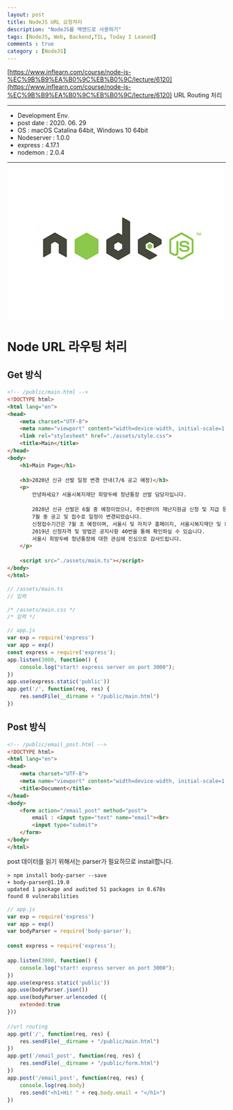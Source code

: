 ```yaml
---
layout: post
title: NodeJS URL 요청처리
description: "NodeJS를 백앤드로 사용하기"
tags: [NodeJS, Web, Backend,TIL, Today I Leaned]
comments : true
category : [NodeJS]
---
```



[https://www.inflearn.com/course/node-js-%EC%9B%B9%EA%B0%9C%EB%B0%9C/lecture/6120](https://www.inflearn.com/course/node-js-%EC%9B%B9%EA%B0%9C%EB%B0%9C/lecture/6120)
URL Routing 처리

<p></p>
<p></p>
<p></p>
<p></p>
<p></p>

---
* Development Env.
* post date : 2020. 06. 29
* OS : macOS Catalina 64bit, Windows 10 64bit
* Nodeserver : 1.0.0
* express : 4.17.1
* nodemon : 2.0.4
---

![nodejs_logo](/post/images/nodejs_logo.jpg)
# Node URL 라우팅 처리

## Get 방식

```html
<!-- /public/main.html -->
<!DOCTYPE html>
<html lang="en">
<head>
    <meta charset="UTF-8">
    <meta name="viewport" content="width=device-width, initial-scale=1.0">
    <link rel="stylesheet" href="./assets/style.css">
    <title>Main</title>
</head>
<body>
    <h1>Main Page</h1>

    <h3>2020년 신규 선발 일정 변경 안내(7/6 공고 예정)</h3>
    <p>
        안녕하세요? 서울시복지재단 희망두배 청년통장 선발 담당자입니다.

        2020년 신규 선발은 6월 중 예정이었으나, 주민센터의 재난지원금 신청 및 지급 등의 업무로 인해,
        7월 중 공고 및 접수로 일정이 변경되었습니다.
        신청접수기간은 7월 초 예정이며, 서울시 및 자치구 홈페이지, 서울시복지재단 및 희망두배청년통장 홈페이지 등에 모집 공고문이 게시됩니다.
        2019년 신청자격 및 방법은 공지사항 40번을 통해 확인하실 수 있습니다.
        서울시 희망두배 청년통장에 대한 관심에 진심으로 감사드립니다.
    </p>

    <script src="./assets/main.ts"></script>
</body>
</html>
```

```ts
// /assets/main.ts
// 입력
```

```css
/* /assets/main.css */
/* 입력 */
```

```js
// app.js
var exp = require('express')
var app = exp()
const express = require('express');
app.listen(3000, function() {
    console.log("start! express server on port 3000");
})
app.use(express.static('public'))
app.get('/', function(req, res) {
    res.sendFile(__dirname + "/public/main.html")
})
```

## Post 방식

```html
<!-- /public/email_post.html -->
<!DOCTYPE html>
<html lang="en">
<head>
    <meta charset="UTF-8">
    <meta name="viewport" content="width=device-width, initial-scale=1.0">
    <title>Document</title>
</head>
<body>
    <form action="/email_post" method="post">
        email : <input type="text" name="email"><br>
        <input type="submit">
    </form>
</body>
</html>
```


post 데이터를 읽기 위해서는 parser가 필요하므로 install합니다.

```
> npm install body-parser --save
+ body-parser@1.19.0
updated 1 package and audited 51 packages in 0.678s
found 0 vulnerabilities
```


```js
// app.js
var exp = require('express')
var app = exp()
var bodyParser = require('body-parser');

const express = require('express');

app.listen(3000, function() {
    console.log("start! express server on port 3000");
})
app.use(express.static('public'))
app.use(bodyParser.json())
app.use(bodyParser.urlencoded ({
    extended:true
}))

//url routing
app.get('/', function(req, res) {
    res.sendFile(__dirname + "/public/main.html")
})
app.get('/email_post', function(req, res) {
    res.sendFile(__dirname + "/public/form.html")
})
app.post('/email_post', function(req, res) {
    console.log(req.body)
    res.send("<h1>Hi! " + req.body.email + "</h1>")
})
```